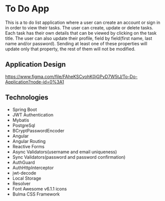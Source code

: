# To Do App

This is a to do list application where a user can create an account or sign in in order to view their tasks. The user can create, update
or delete tasks. Each task has their own details that can be viewed by clicking on the task title.
The user can also update their profile, field by field(first name, last name and/or password). Sending at least one of these properties
will update only that property, the rest of them will not be modified.

## Application Design

https://www.figma.com/file/FAheKSCyohK0jGPyD7W5tJ/To-Do-Application?node-id=0%3A1

## Technologies
- Spring Boot
- JWT Authentication
- Mybatis
- PostgreSql
- BCryptPasswordEncoder
- Angular
- Angular Routing
- Reactive Forms
- Async Validators(username and email uniqueness)
- Sync Validators(password and password confirmation)
- AuthGuard
- AuthHttpInterceptor
- jwt-decode
- Local Storage
- Resolver
- Font Awesome v6.1.1 icons
- Bulma CSS Framework

